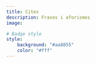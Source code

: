 ```yaml
---
title: Cites
description: Frases i aforismes
image:

# Badge style
style:
    background: "#aa8855"
    color: "#fff"
---
```

